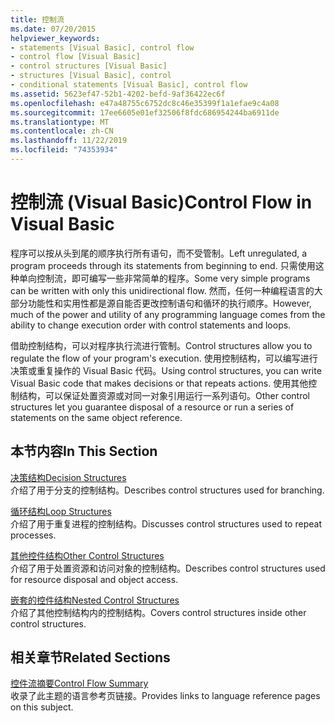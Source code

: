```yaml
---
title: 控制流
ms.date: 07/20/2015
helpviewer_keywords:
- statements [Visual Basic], control flow
- control flow [Visual Basic]
- control structures [Visual Basic]
- structures [Visual Basic], control
- conditional statements [Visual Basic], control flow
ms.assetid: 5623ef47-52b1-4202-befd-9af36422ec6f
ms.openlocfilehash: e47a48755c6752dc8c46e35399f1a1efae9c4a08
ms.sourcegitcommit: 17ee6605e01ef32506f8fdc686954244ba6911de
ms.translationtype: MT
ms.contentlocale: zh-CN
ms.lasthandoff: 11/22/2019
ms.locfileid: "74353934"
---
```

# <a name="control-flow-in-visual-basic"></a><span data-ttu-id="1db4a-102">控制流 (Visual Basic)</span><span class="sxs-lookup"><span data-stu-id="1db4a-102">Control Flow in Visual Basic</span></span>

<span data-ttu-id="1db4a-103">程序可以按从头到尾的顺序执行所有语句，而不受管制。</span><span class="sxs-lookup"><span data-stu-id="1db4a-103">Left unregulated, a program proceeds through its statements from beginning to end.</span></span> <span data-ttu-id="1db4a-104">只需使用这种单向控制流，即可编写一些非常简单的程序。</span><span class="sxs-lookup"><span data-stu-id="1db4a-104">Some very simple programs can be written with only this unidirectional flow.</span></span> <span data-ttu-id="1db4a-105">然而，任何一种编程语言的大部分功能性和实用性都是源自能否更改控制语句和循环的执行顺序。</span><span class="sxs-lookup"><span data-stu-id="1db4a-105">However, much of the power and utility of any programming language comes from the ability to change execution order with control statements and loops.</span></span>

 <span data-ttu-id="1db4a-106">借助控制结构，可以对程序执行流进行管制。</span><span class="sxs-lookup"><span data-stu-id="1db4a-106">Control structures allow you to regulate the flow of your program's execution.</span></span> <span data-ttu-id="1db4a-107">使用控制结构，可以编写进行决策或重复操作的 Visual Basic 代码。</span><span class="sxs-lookup"><span data-stu-id="1db4a-107">Using control structures, you can write Visual Basic code that makes decisions or that repeats actions.</span></span> <span data-ttu-id="1db4a-108">使用其他控制结构，可以保证处置资源或对同一对象引用运行一系列语句。</span><span class="sxs-lookup"><span data-stu-id="1db4a-108">Other control structures let you guarantee disposal of a resource or run a series of statements on the same object reference.</span></span>
  
## <a name="in-this-section"></a><span data-ttu-id="1db4a-109">本节内容</span><span class="sxs-lookup"><span data-stu-id="1db4a-109">In This Section</span></span>

 [<span data-ttu-id="1db4a-110">决策结构</span><span class="sxs-lookup"><span data-stu-id="1db4a-110">Decision Structures</span></span>](decision-structures.md)  
 <span data-ttu-id="1db4a-111">介绍了用于分支的控制结构。</span><span class="sxs-lookup"><span data-stu-id="1db4a-111">Describes control structures used for branching.</span></span>

 [<span data-ttu-id="1db4a-112">循环结构</span><span class="sxs-lookup"><span data-stu-id="1db4a-112">Loop Structures</span></span>](loop-structures.md)  
 <span data-ttu-id="1db4a-113">介绍了用于重复进程的控制结构。</span><span class="sxs-lookup"><span data-stu-id="1db4a-113">Discusses control structures used to repeat processes.</span></span>

 [<span data-ttu-id="1db4a-114">其他控件结构</span><span class="sxs-lookup"><span data-stu-id="1db4a-114">Other Control Structures</span></span>](other-control-structures.md)  
 <span data-ttu-id="1db4a-115">介绍了用于处置资源和访问对象的控制结构。</span><span class="sxs-lookup"><span data-stu-id="1db4a-115">Describes control structures used for resource disposal and object access.</span></span>

 [<span data-ttu-id="1db4a-116">嵌套的控件结构</span><span class="sxs-lookup"><span data-stu-id="1db4a-116">Nested Control Structures</span></span>](nested-control-structures.md)  
 <span data-ttu-id="1db4a-117">介绍了其他控制结构内的控制结构。</span><span class="sxs-lookup"><span data-stu-id="1db4a-117">Covers control structures inside other control structures.</span></span>

## <a name="related-sections"></a><span data-ttu-id="1db4a-118">相关章节</span><span class="sxs-lookup"><span data-stu-id="1db4a-118">Related Sections</span></span>

 [<span data-ttu-id="1db4a-119">控件流摘要</span><span class="sxs-lookup"><span data-stu-id="1db4a-119">Control Flow Summary</span></span>](../../../language-reference/keywords/control-flow-summary.md)  
 <span data-ttu-id="1db4a-120">收录了此主题的语言参考页链接。</span><span class="sxs-lookup"><span data-stu-id="1db4a-120">Provides links to language reference pages on this subject.</span></span>
